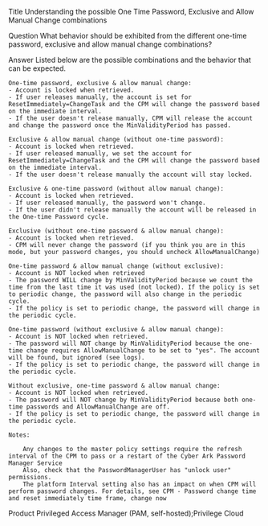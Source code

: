 Title
    Understanding the possible One Time Password, Exclusive and Allow Manual Change combinations

Question
    What behavior should be exhibited from the different one-time password, exclusive and allow manual change combinations?

Answer
    Listed below are the possible combinations and the behavior that can be expected. 

    One-time password, exclusive & allow manual change:
    - Account is locked when retrieved.
    - If user releases manually, the account is set for ResetImmediately=ChangeTask and the CPM will change the password based on the immediate interval.
    - If the user doesn't release manually, CPM will release the account and change the password once the MinValidityPeriod has passed.
     
    Exclusive & allow manual change (without one-time password):
    - Account is locked when retrieved.
    - If user released manually, we set the account for ResetImmediately=ChangeTask and the CPM will change the password based on the immediate interval.
    - If the user doesn't release manually the account will stay locked.
     
    Exclusive & one-time password (without allow manual change):
    - Account is locked when retrieved.
    - If user released manually, the password won't change.
    - If the user didn't release manually the account will be released in the One-time Password cycle.
     
    Exclusive (without one-time password & allow manual change):
    - Account is locked when retrieved.
    - CPM will never change the password (if you think you are in this mode, but your password changes, you should uncheck AllowManualChange)

    One-time password & allow manual change (without exclusive):
    - Account is NOT locked when retrieved 
    - The password WILL change by MinValidityPeriod because we count the time from the last time it was used (not locked). If the policy is set to periodic change, the password will also change in the periodic cycle.
    - If the policy is set to periodic change, the password will change in the periodic cycle.
     
    One-time password (without exclusive & allow manual change):
    - Account is NOT locked when retrieved.
    - The password will NOT change by MinValidityPeriod because the one-time change requires AllowManualChange to be set to "yes". The account will be found, but ignored (see logs).
    - If the policy is set to periodic change, the password will change in the periodic cycle.
     
    Without exclusive, one-time password & allow manual change:
    - Account is NOT locked when retrieved.
    - The password will NOT change by MinValidityPeriod because both one-time passwords and AllowManualChange are off.
    - If the policy is set to periodic change, the password will change in the periodic cycle.
     
    Notes:

        Any changes to the master policy settings require the refresh interval of the CPM to pass or a restart of the Cyber Ark Password Manager Service
        Also, check that the PasswordManagerUser has "unlock user" permissions.
        The platform Interval setting also has an impact on when CPM will perform password changes. For details, see CPM - Password change time and reset immediately time frame, change now

Product
    Privileged Access Manager (PAM, self-hosted);Privilege Cloud
